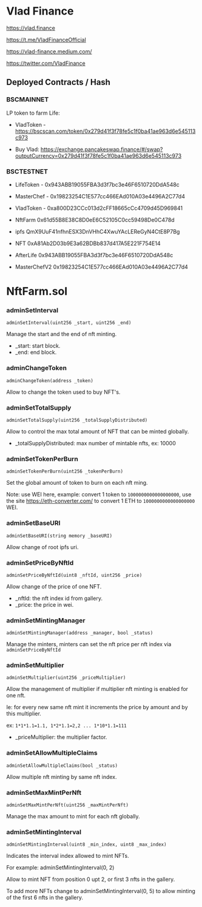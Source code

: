 # Vlad Finance

https://vlad.finance 

https://t.me/VladFinanceOfficial

https://vlad-finance.medium.com/

https://twitter.com/VladFinance


## Deployed Contracts / Hash

### BSCMAINNET

LP token to farm Life:

- VladToken - https://bscscan.com/token/0x279d41f3f78fe5c1f0ba41ae963d6e545113c973
  
- Buy Vlad: https://exchange.pancakeswap.finance/#/swap?outputCurrency=0x279d41f3f78fe5c1f0ba41ae963d6e545113c973 
  

### BSCTESTNET

- LifeToken - 0x943ABB19055FBA3d3f7bc3e46F6510720DdA548c
- MasterChef - 0x19823254C1E577cc466EAd010A03e4496A2C77d4
- VladToken - 0xa800D23CCc013d2cFF18665cCc4709d45D969841
- NftFarm 0x61d55B8E38C8D0eE6C52105C0cc59498De0C478d
- ipfs QmX9UuF41nfhnESX3DnVHhC4XwuYAcLEReGyN4CtE8P7Bg 
- NFT 0xA81Ab2D03b9E3a62BDBb837d417A5E221F754E14

- AfterLife 0x943ABB19055FBA3d3f7bc3e46F6510720DdA548c
- MasterChefV2 0x19823254C1E577cc466EAd010A03e4496A2C77d4


# NftFarm.sol

### adminSetInterval

`adminSetInterval(uint256 _start, uint256 _end)`

Manage the start and the end of nft minting.

- _start: start block.
- _end: end block.

### adminChangeToken

`adminChangeToken(address _token)`

Allow to change the token used to buy NFT's.

### adminSetTotalSupply

`adminSetTotalSupply(uint256 _totalSupplyDistributed)`

Allow to control the max total amount of NFT that can be minted globally.

- _totalSupplyDistributed: max number of mintable nfts, ex: 10000

### adminSetTokenPerBurn

`adminSetTokenPerBurn(uint256 _tokenPerBurn)`

Set the global amount of token to burn on each nft ming.

Note: use WEI here, example: convert 1 token to `1000000000000000000`, use the site https://eth-converter.com/ to convert 1 ETH to `1000000000000000000` WEI.

### adminSetBaseURI

`adminSetBaseURI(string memory _baseURI)`

Allow change of root ipfs uri.

### adminSetPriceByNftId

`adminSetPriceByNftId(uint8 _nftId, uint256 _price)`

Allow change of the price of one NFT.

- _nftId: the nft index id from gallery.
- _price: the price in wei.

### adminSetMintingManager

`adminSetMintingManager(address _manager, bool _status)`

Manage the minters, minters can set the nft price per nft index via `adminSetPriceByNftId`

### adminSetMultiplier

`adminSetMultiplier(uint256 _priceMultiplier)`

Allow the management of multiplier if multiplier nft minting is enabled for one nft.

Ie: for every new same nft mint it increments the price by amount and by this multiplier.

ex: `1*1*1.1=1.1, 1*2*1.1=2,2 ... 1*10*1.1=111`

- _priceMultiplier: the multiplier factor.

### adminSetAllowMultipleClaims

`adminSetAllowMultipleClaims(bool _status)`

Allow multiple nft minting by same nft index.

### adminSetMaxMintPerNft

`adminSetMaxMintPerNft(uint256 _maxMintPerNft)`

Manage the max amount to mint for each nft globally.

### adminSetMintingInterval

`adminSetMintingInterval(uint8 _min_index, uint8 _max_index)`

Indicates the interval index allowed to mint NFTs.

For example: adminSetMintingInterval(0, 2)

Allow to mint NFT from position 0 upt 2, or first 3 nfts in the gallery.

To add more NFTs change to adminSetMintingInterval(0, 5) to allow minting of the first 6 nfts in the gallery.
